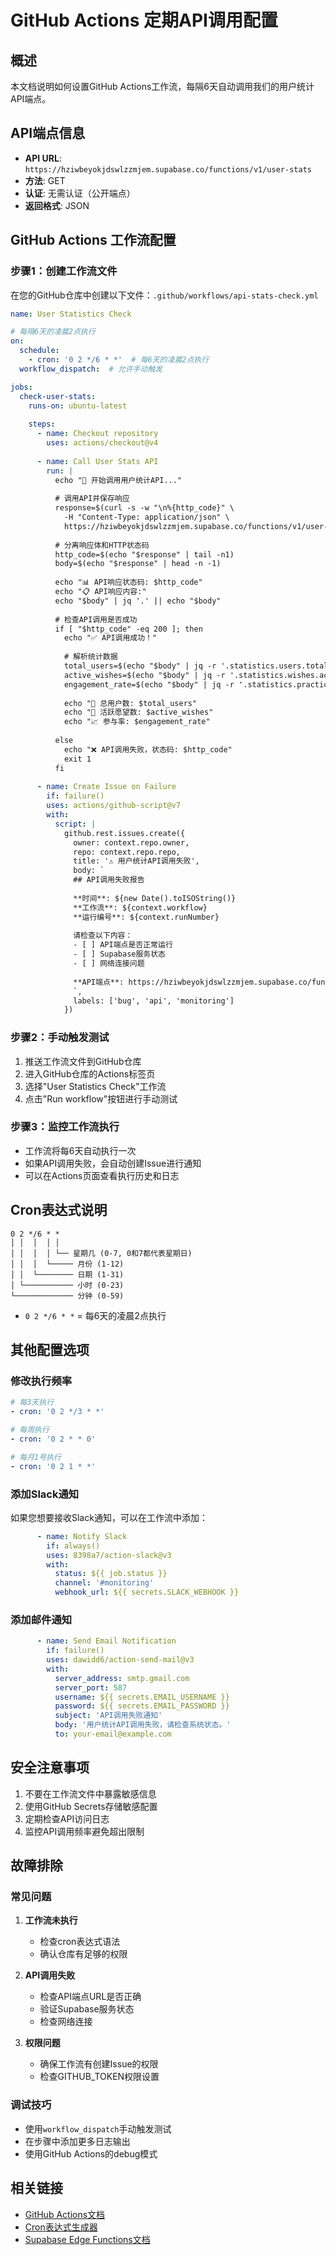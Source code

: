 
# GitHub Actions 定期API调用配置

## 概述

本文档说明如何设置GitHub Actions工作流，每隔6天自动调用我们的用户统计API端点。

## API端点信息

- **API URL**: `https://hziwbeyokjdswlzzmjem.supabase.co/functions/v1/user-stats`
- **方法**: GET
- **认证**: 无需认证（公开端点）
- **返回格式**: JSON

## GitHub Actions 工作流配置

### 步骤1：创建工作流文件

在您的GitHub仓库中创建以下文件：`.github/workflows/api-stats-check.yml`

```yaml
name: User Statistics Check

# 每隔6天的凌晨2点执行
on:
  schedule:
    - cron: '0 2 */6 * *'  # 每6天的凌晨2点执行
  workflow_dispatch:  # 允许手动触发

jobs:
  check-user-stats:
    runs-on: ubuntu-latest
    
    steps:
      - name: Checkout repository
        uses: actions/checkout@v4
        
      - name: Call User Stats API
        run: |
          echo "🚀 开始调用用户统计API..."
          
          # 调用API并保存响应
          response=$(curl -s -w "\n%{http_code}" \
            -H "Content-Type: application/json" \
            https://hziwbeyokjdswlzzmjem.supabase.co/functions/v1/user-stats)
          
          # 分离响应体和HTTP状态码
          http_code=$(echo "$response" | tail -n1)
          body=$(echo "$response" | head -n -1)
          
          echo "📊 API响应状态码: $http_code"
          echo "📋 API响应内容:"
          echo "$body" | jq '.' || echo "$body"
          
          # 检查API调用是否成功
          if [ "$http_code" -eq 200 ]; then
            echo "✅ API调用成功！"
            
            # 解析统计数据
            total_users=$(echo "$body" | jq -r '.statistics.users.total // "N/A"')
            active_wishes=$(echo "$body" | jq -r '.statistics.wishes.active // "N/A"')
            engagement_rate=$(echo "$body" | jq -r '.statistics.practice.engagementRate // "N/A"')
            
            echo "👥 总用户数: $total_users"
            echo "🌟 活跃愿望数: $active_wishes"
            echo "📈 参与率: $engagement_rate"
            
          else
            echo "❌ API调用失败，状态码: $http_code"
            exit 1
          fi
          
      - name: Create Issue on Failure
        if: failure()
        uses: actions/github-script@v7
        with:
          script: |
            github.rest.issues.create({
              owner: context.repo.owner,
              repo: context.repo.repo,
              title: '⚠️ 用户统计API调用失败',
              body: `
              ## API调用失败报告
              
              **时间**: ${new Date().toISOString()}
              **工作流**: ${context.workflow}
              **运行编号**: ${context.runNumber}
              
              请检查以下内容：
              - [ ] API端点是否正常运行
              - [ ] Supabase服务状态
              - [ ] 网络连接问题
              
              **API端点**: https://hziwbeyokjdswlzzmjem.supabase.co/functions/v1/user-stats
              `,
              labels: ['bug', 'api', 'monitoring']
            })
```

### 步骤2：手动触发测试

1. 推送工作流文件到GitHub仓库
2. 进入GitHub仓库的Actions标签页
3. 选择"User Statistics Check"工作流
4. 点击"Run workflow"按钮进行手动测试

### 步骤3：监控工作流执行

- 工作流将每6天自动执行一次
- 如果API调用失败，会自动创建Issue进行通知
- 可以在Actions页面查看执行历史和日志

## Cron表达式说明

```
0 2 */6 * *
│ │  │  │ │
│ │  │  │ └── 星期几 (0-7, 0和7都代表星期日)
│ │  │  └───── 月份 (1-12)
│ │  └──────── 日期 (1-31)
│ └─────────── 小时 (0-23)
└───────────── 分钟 (0-59)
```

- `0 2 */6 * *` = 每6天的凌晨2点执行

## 其他配置选项

### 修改执行频率

```yaml
# 每3天执行
- cron: '0 2 */3 * *'

# 每周执行
- cron: '0 2 * * 0'

# 每月1号执行
- cron: '0 2 1 * *'
```

### 添加Slack通知

如果您想要接收Slack通知，可以在工作流中添加：

```yaml
      - name: Notify Slack
        if: always()
        uses: 8398a7/action-slack@v3
        with:
          status: ${{ job.status }}
          channel: '#monitoring'
          webhook_url: ${{ secrets.SLACK_WEBHOOK }}
```

### 添加邮件通知

```yaml
      - name: Send Email Notification
        if: failure()
        uses: dawidd6/action-send-mail@v3
        with:
          server_address: smtp.gmail.com
          server_port: 587
          username: ${{ secrets.EMAIL_USERNAME }}
          password: ${{ secrets.EMAIL_PASSWORD }}
          subject: 'API调用失败通知'
          body: '用户统计API调用失败，请检查系统状态。'
          to: your-email@example.com
```

## 安全注意事项

1. 不要在工作流文件中暴露敏感信息
2. 使用GitHub Secrets存储敏感配置
3. 定期检查API访问日志
4. 监控API调用频率避免超出限制

## 故障排除

### 常见问题

1. **工作流未执行**
   - 检查cron表达式语法
   - 确认仓库有足够的权限

2. **API调用失败**
   - 检查API端点URL是否正确
   - 验证Supabase服务状态
   - 检查网络连接

3. **权限问题**
   - 确保工作流有创建Issue的权限
   - 检查GITHUB_TOKEN权限设置

### 调试技巧

- 使用`workflow_dispatch`手动触发测试
- 在步骤中添加更多日志输出
- 使用GitHub Actions的debug模式

## 相关链接

- [GitHub Actions文档](https://docs.github.com/en/actions)
- [Cron表达式生成器](https://crontab.guru/)
- [Supabase Edge Functions文档](https://supabase.com/docs/guides/functions)
